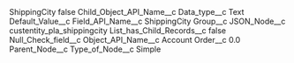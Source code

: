 <?xml version="1.0" encoding="UTF-8"?>
<CustomMetadata xmlns="http://soap.sforce.com/2006/04/metadata" xmlns:xsi="http://www.w3.org/2001/XMLSchema-instance" xmlns:xsd="http://www.w3.org/2001/XMLSchema">
    <label>ShippingCity</label>
    <protected>false</protected>
    <values>
        <field>Child_Object_API_Name__c</field>
        <value xsi:nil="true"/>
    </values>
    <values>
        <field>Data_type__c</field>
        <value xsi:type="xsd:string">Text</value>
    </values>
    <values>
        <field>Default_Value__c</field>
        <value xsi:nil="true"/>
    </values>
    <values>
        <field>Field_API_Name__c</field>
        <value xsi:type="xsd:string">ShippingCity</value>
    </values>
    <values>
        <field>Group__c</field>
        <value xsi:nil="true"/>
    </values>
    <values>
        <field>JSON_Node__c</field>
        <value xsi:type="xsd:string">custentity_pla_shippingcity</value>
    </values>
    <values>
        <field>List_has_Child_Records__c</field>
        <value xsi:type="xsd:boolean">false</value>
    </values>
    <values>
        <field>Null_Check_field__c</field>
        <value xsi:nil="true"/>
    </values>
    <values>
        <field>Object_API_Name__c</field>
        <value xsi:type="xsd:string">Account</value>
    </values>
    <values>
        <field>Order__c</field>
        <value xsi:type="xsd:double">0.0</value>
    </values>
    <values>
        <field>Parent_Node__c</field>
        <value xsi:nil="true"/>
    </values>
    <values>
        <field>Type_of_Node__c</field>
        <value xsi:type="xsd:string">Simple</value>
    </values>
</CustomMetadata>
